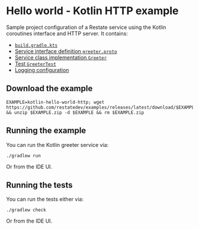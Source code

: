 # Hello world - Kotlin HTTP example

Sample project configuration of a Restate service using the Kotlin coroutines interface and HTTP server. It contains:

* [`build.gradle.kts`](build.gradle.kts)
* [Service interface definition `greeter.proto`](src/main/proto/greeter.proto)
* [Service class implementation `Greeter`](src/main/kotlin/dev/restate/sdk/examples/Greeter.kt)
* [Test `GreeterTest`](src/test/kotlin/dev/restate/sdk/examples/GreeterTest.kt)
* [Logging configuration](src/main/resources/log4j2.properties)

## Download the example

```shell
EXAMPLE=kotlin-hello-world-http; wget https://github.com/restatedev/examples/releases/latest/download/$EXAMPLE.zip && unzip $EXAMPLE.zip -d $EXAMPLE && rm $EXAMPLE.zip
```

## Running the example

You can run the Kotlin greeter service via:

```shell
./gradlew run
```

Or from the IDE UI.

## Running the tests

You can run the tests either via:

```shell
./gradlew check
```

Or from the IDE UI.
